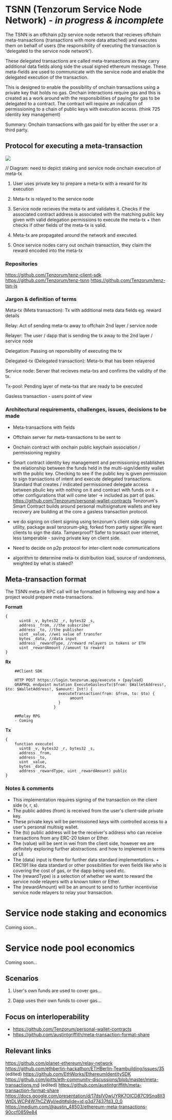 # TSNN (Tenzorum Service Node Network) - *in progress & incomplete*

The TSNN is an offchain p2p service node network that recieves offchain meta-transactions (transactions with more data attached) and executes them on behalf of users (the responsibility of executing the transaction is 'delegated to the service node network').

These delegated transactions are called meta-transactions as they carry additional data fields along side the usual signed ethereum message. These meta-fields are used to communicate with the service node and enable the delegated execution of the transaction.

This is designed to enable the possibility of onchain transactions using a private key that holds no gas. Onchain interactions require gas and this is created as a work around with the responsibilities of paying for gas to be delegated to a contract. The contract will require an indication of permissioning to a chain of public keys with execution access. (think 725 identity key management)

Summary: Onchain transactions with gas paid for by either the user or a third party.

## Protocol for executing a meta-transaction

![](https://i.imgur.com/tY0PHGi.png)

// Diagram: need to depict staking and service node onchain execution of meta-tx

1. User uses private key to prepare a meta-tx with a reward for its execution

2. Meta-tx is relayed to the service node

3. Service node recieves the meta-tx and validates it. Checks if the associated contract address is associated with the matching public key given with valid delegation permissions to execute the meta-tx + then checks if other fields of the meta-tx is valid.

4. Meta-tx are propagated around the network and executed.

5. Once service nodes carry out onchain transaction, they claim the reward encoded into the meta-tx

### Repositories

https://github.com/Tenzorum/tenz-client-sdk
https://github.com/Tenzorum/tenz-tsnn
https://github.com/Tenzorum/tenz-tsn-js

### Jargon & definition of terms

Meta-tx (Meta transaction): Tx with additional meta data fields eg. reward details

Relay: Act of sending meta-tx away to offchain 2nd layer / service node

Relayer: The user / dapp that is sending the tx away to the 2nd layer / service node

Delegation: Passing on reponsibility of executing the tx

Delegated-tx (Delegated transaction): Meta-tx that has been relayered

Service node: Server that recieves meta-txs and confirms the validity of the tx.

Tx-pool: Pending layer of meta-txs that are ready to be executed

Gasless transaction - users point of view

### Architectural requirements, challenges, issues, decisions to be made

- Meta-transactions with fields
- Offchain server for meta-transactions to be sent to
- Onchain contract with onchain public keychain association / permissioning registry
- Smart contract identity key management and permissioning establishes the relationship between the funds held in the multi-sign/identity wallet with the public key. Checking to see if the public key is given permission to sign transactions of intent and execute delegated transactions. Standard that creates / indicated permissioned delegate access between pbulic key with nothing on it and contract with funds on it + other configurations that will come later -> included as part of ipas. https://github.com/Tenzorum/personal-wallet-contracts Tenzorum's Smart Contract builds around personal multisignature wallets and key recovery are building at the core a gasless transaction protocol. 
- we do signing on client signing using tenzorum's client side signing utility, package avail tenzorum-pkg, forked from partiy signer.We want clients to sign the data. Tamperproof? Safer to transact over internet, less tamperable - saving private key on client side. 

- Need to decide on p2p protocol for inter-client node communications

- algorithm to determine meta-tx distribution load, source of randomness, weighted by what is staked?

## Meta-transaction format

The TSNN meta-tx RPC call will be formatted in following way and how a project would prepare meta-transactions.

**Formatt**
```
{
      uint8 _v, bytes32 _r, bytes32 _s,
      address _from, //the subscriber
      address _to, //the publisher
      uint _value, //wei value of transfer
      bytes _data, //data input
      address _rewardType, //reward relayers in tokens or ETH
      uint _rewardAmount //amount to reward
}
```

**Rx**

```
    ##Client SDK

    HTTP POST https://login.tenzorum.app/execute + {payload}
    GRAPHQL endpoint mutation ExecuteGaslessTx($from: $WalletAddress!, $to: $WalletAddress!, $amount: Int!) {
                       executeTransaction(from: $from, to: $to) {
                            amount
                       }
                     }

    ##Relay RPG
    - Coming
```

**Tx**
```
{
    function execute(
      uint8 _v, bytes32 _r, bytes32 _s,
      address _from,
      address _to,
      uint _value,
      bytes _data,
      address _rewardType, uint _rewardAmount) public
}
```

### Notes & comments

- This implementation requires signing of the transaction on the client side (v, r, s).
- The public addres (from) is received from the user's client-side private key. 
- These private keys will be permissioned keys with controlled access to a user's personal multisig wallet. 
- The (to) public address will be the receiver's address who can receive transactions from any ERC-20 token or Ether. 
- The (value) will be sent in wei from the client side, however we are definitely exploring further abstractions. and how to implement in terms of UI
- The (data) input is there for further data standard implementations. + ERC191 like data standard or other possibilities for even fields like who is covering the cost of gas, or the dapp being used etc.
- The (rewardType) is a selection of whether we want to reward the service node relayers with a known token or Ether. 
- The (rewardAmount) will be an amount to send to further incentivise service node relayers to relay your transaction. 

# Service node staking and economics

Coming soon...

# Service node pool economics

Coming soon...


## Scenarios

1. User's own funds are used to cover gas...

2. Dapp uses their own funds to cover gas...


## Focus on interloperability

+ https://github.com/Tenzorum/personal-wallet-contracts
+ https://github.com/austintgriffith/meta-transaction-format-share

## Relevant links

https://github.com/planet-ethereum/relay-network
https://github.com/ethberlin-hackathon/ETHBerlin-Teambuilding/issues/35 (edited)
https://github.com/EthWorks/EthereumIdentitySDK
https://github.com/jpitts/eth-community-discussions/blob/master/meta-transactions.md (edited)
https://github.com/austintgriffith/meta-transaction-format-share
https://docs.google.com/presentation/d/17dsIV0wUYRK7OlCD87C9Snq8lI3WtDLWCP4W7hCZWyI/edit#slide=id.g3d77437fd3_0_0
https://medium.com/@austin_48503/ethereum-meta-transactions-90ccf0859e84
